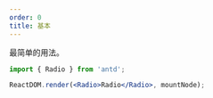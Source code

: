 ```yaml
---
order: 0
title: 基本
---
```


最简单的用法。

````jsx
import { Radio } from 'antd';

ReactDOM.render(<Radio>Radio</Radio>, mountNode);
````

